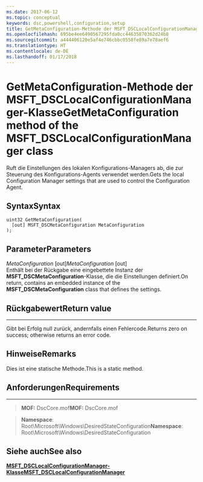 ```yaml
---
ms.date: 2017-06-12
ms.topic: conceptual
keywords: dsc,powershell,configuration,setup
title: GetMetaConfiguration-Methode der MSFT_DSCLocalConfigurationManager-Klasse
ms.openlocfilehash: 695be4ee6490567295fda0cc44635870362d24b8
ms.sourcegitcommit: a444406120e5af4e746cbbc0558fe89a7e78aef6
ms.translationtype: HT
ms.contentlocale: de-DE
ms.lasthandoff: 01/17/2018
---
```

# <a name="getmetaconfiguration-method-of-the-msftdsclocalconfigurationmanager-class"></a><span data-ttu-id="5bcd4-103">GetMetaConfiguration-Methode der MSFT_DSCLocalConfigurationManager-Klasse</span><span class="sxs-lookup"><span data-stu-id="5bcd4-103">GetMetaConfiguration method of the MSFT_DSCLocalConfigurationManager class</span></span>

<span data-ttu-id="5bcd4-104">Ruft die Einstellungen des lokalen Konfigurations-Managers ab, die zur Steuerung des Konfigurations-Agents verwendet werden.</span><span class="sxs-lookup"><span data-stu-id="5bcd4-104">Gets the local Configuration Manager settings that are used to control the Configuration Agent.</span></span>

<a name="syntax"></a><span data-ttu-id="5bcd4-105">Syntax</span><span class="sxs-lookup"><span data-stu-id="5bcd4-105">Syntax</span></span>
------

```mof
uint32 GetMetaConfiguration(
  [out] MSFT_DSCMetaConfiguration MetaConfiguration
);
```

<a name="parameters"></a><span data-ttu-id="5bcd4-106">Parameter</span><span class="sxs-lookup"><span data-stu-id="5bcd4-106">Parameters</span></span>
----------

<span data-ttu-id="5bcd4-107">*MetaConfiguration* \[out\]</span><span class="sxs-lookup"><span data-stu-id="5bcd4-107">*MetaConfiguration* \[out\]</span></span>  
<span data-ttu-id="5bcd4-108">Enthält bei der Rückgabe eine eingebettete Instanz der **MSFT_DSCMetaConfiguration**-Klasse, die die Einstellungen definiert.</span><span class="sxs-lookup"><span data-stu-id="5bcd4-108">On return, contains an embedded instance of the **MSFT_DSCMetaConfiguration** class that defines the settings.</span></span>

## <a name="return-value"></a><span data-ttu-id="5bcd4-109">Rückgabewert</span><span class="sxs-lookup"><span data-stu-id="5bcd4-109">Return value</span></span>
------------

<span data-ttu-id="5bcd4-110">Gibt bei Erfolg null zurück, andernfalls einen Fehlercode.</span><span class="sxs-lookup"><span data-stu-id="5bcd4-110">Returns zero on success; otherwise returns an error code.</span></span>

## <a name="remarks"></a><span data-ttu-id="5bcd4-111">Hinweise</span><span class="sxs-lookup"><span data-stu-id="5bcd4-111">Remarks</span></span>

<span data-ttu-id="5bcd4-112">Dies ist eine statische Methode.</span><span class="sxs-lookup"><span data-stu-id="5bcd4-112">This is a static method.</span></span>

## <a name="requirements"></a><span data-ttu-id="5bcd4-113">Anforderungen</span><span class="sxs-lookup"><span data-stu-id="5bcd4-113">Requirements</span></span>
------------
><span data-ttu-id="5bcd4-114">**MOF:** DscCore.mof</span><span class="sxs-lookup"><span data-stu-id="5bcd4-114">**MOF:** DscCore.mof</span></span>

><span data-ttu-id="5bcd4-115">**Namespace**: Root\Microsoft\Windows\DesiredStateConfiguration</span><span class="sxs-lookup"><span data-stu-id="5bcd4-115">**Namespace**: Root\Microsoft\Windows\DesiredStateConfiguration</span></span>


## <a name="see-also"></a><span data-ttu-id="5bcd4-116">Siehe auch</span><span class="sxs-lookup"><span data-stu-id="5bcd4-116">See also</span></span>


[<span data-ttu-id="5bcd4-117">**MSFT_DSCLocalConfigurationManager-Klasse**</span><span class="sxs-lookup"><span data-stu-id="5bcd4-117">**MSFT_DSCLocalConfigurationManager**</span></span>](msft-dsclocalconfigurationmanager.md)


 

 



